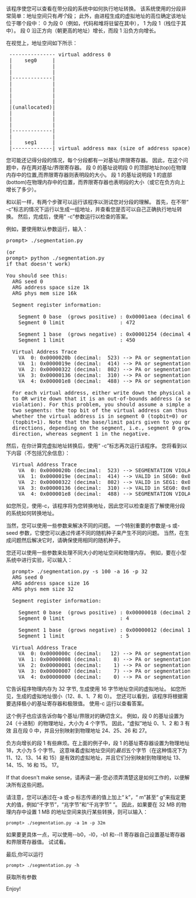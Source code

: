 该程序使您可以查看在带分段的系统中如何执行地址转换。 
该系统使用的分段非常简单：地址空间只有*两个*段； 
此外，由进程生成的虚拟地址的高位确定该地址位于哪个段中：
0 为段 0（例如，代码和堆将驻留在其中），
1 为段 1（栈位于其中）。 
段 0 沿正方向（朝更高的地址）增长，而段 1 沿负方向增长。

在视觉上，地址空间如下所示：
<pre>
 --------------- virtual address 0
 |    seg0     |
 |             |
 |             |
 |-------------|
 |             |
 |             |
 |             |
 |             |
 |(unallocated)|
 |             |
 |             |
 |             |
 |-------------|
 |             |
 |    seg1     |
 |-------------| virtual address max (size of address space)
</pre>

您可能还记得分段的情况，每个分段都有一对基址/界限寄存器。
因此，在这个问题中，存在两对基址/界限寄存器。 
段 0 的基址说明段 0 的顶部地址(top)在物理内存中的位置,而界限寄存器则表明段的大小。 
段 1 的基址说明段 1 的底部(bottom)在物理内存中的位置，而界限寄存器也表明段的大小（或它在负方向上增长了多少）。

和以前一样，有两个步骤可以运行该程序以测试您对分段的理解。
首先，在不带“ -c”标志的情况下运行以生成一组地址，并查看您是否可以自己正确执行地址转换。 
然后，完成后，使用“ -c”参数运行以检查的答案。

例如，要使用默认参数运行，输入：

<pre>
prompt> ./segmentation.py 

(or 
prompt> python ./segmentation.py 
if that doesn't work)

You should see this:
  ARG seed 0
  ARG address space size 1k
  ARG phys mem size 16k
  
  Segment register information:

    Segment 0 base  (grows positive) : 0x00001aea (decimal 6890)
    Segment 0 limit                  : 472

    Segment 1 base  (grows negative) : 0x00001254 (decimal 4692)
    Segment 1 limit                  : 450

  Virtual Address Trace
    VA  0: 0x0000020b (decimal:  523) --> PA or segmentation violation?
    VA  1: 0x0000019e (decimal:  414) --> PA or segmentation violation?
    VA  2: 0x00000322 (decimal:  802) --> PA or segmentation violation?
    VA  3: 0x00000136 (decimal:  310) --> PA or segmentation violation?
    VA  4: 0x000001e8 (decimal:  488) --> PA or segmentation violation?

  For each virtual address, either write down the physical address it translates
  to OR write down that it is an out-of-bounds address (a segmentation
  violation). For this problem, you should assume a simple address space with
  two segments: the top bit of the virtual address can thus be used to check
  whether the virtual address is in segment 0 (topbit=0) or segment 1
  (topbit=1). Note that the base/limit pairs given to you grow in different
  directions, depending on the segment, i.e., segment 0 grows in the positive
  direction, whereas segment 1 in the negative.  
</pre>

然后，在你计算完虚拟地址转换后，使用“ -c”标志再次运行该程序。 
您将看到以下内容（不包括冗余信息）：

<pre>
  Virtual Address Trace
    VA  0: 0x0000020b (decimal:  523) --> SEGMENTATION VIOLATION (SEG1)
    VA  1: 0x0000019e (decimal:  414) --> VALID in SEG0: 0x00001c88 (decimal: 7304)
    VA  2: 0x00000322 (decimal:  802) --> VALID in SEG1: 0x00001176 (decimal: 4470)
    VA  3: 0x00000136 (decimal:  310) --> VALID in SEG0: 0x00001c20 (decimal: 7200)
    VA  4: 0x000001e8 (decimal:  488) --> SEGMENTATION VIOLATION (SEG0)
</pre>

如您所见，使用-c，该程序将为您转换地址，因此您可以检查是否了解使用分段的系统如何转换地址。


当然，您可以使用一些参数来解决不同的问题。
一个特别重要的参数是-s 或-seed 参数，它使您可以通过传递不同的随机种子来产生不同的问题。 
当然，在生成问题然后解决它时，请确保使用相同的随机种子。

您还可以使用一些参数来处理不同大小的地址空间和物理内存。 
例如，要在小型系统中进行实验，可以输入：
<pre>
  prompt> ./segmentation.py -s 100 -a 16 -p 32
  ARG seed 0
  ARG address space size 16
  ARG phys mem size 32
 
  Segment register information:

    Segment 0 base  (grows positive) : 0x00000018 (decimal 24)
    Segment 0 limit                  : 4

    Segment 1 base  (grows negative) : 0x00000012 (decimal 18)
    Segment 1 limit                  : 5

  Virtual Address Trace
    VA  0: 0x0000000c (decimal:   12) --> PA or segmentation violation?
    VA  1: 0x00000008 (decimal:    8) --> PA or segmentation violation?
    VA  2: 0x00000001 (decimal:    1) --> PA or segmentation violation?
    VA  3: 0x00000007 (decimal:    7) --> PA or segmentation violation?
    VA  4: 0x00000000 (decimal:    0) --> PA or segmentation violation?
</pre>

它告诉程序物理内存为 32 字节, 生成使用 16 字节地址空间的虚拟地址。 
如您所见，生成的虚拟地址很小（12、8、1、7 和 0）。 
您还可以看到，该程序将根据需要选择极小的基址寄存器和极限值。 使用-c 运行以查看答案。

这个例子也应该告诉你每个基址/界限对的确切含义。 
例如，段 0 的基址设置为 24（十进制）的物理地址，大小为 4 个字节。 
因此，“虚拟”地址 0、1、2 和 3 有效 且在段 0 中，并且分别映射到物理地址 24、25、26 和 27。

负方向增长的段 1 有些麻烦。在上面的例子中，段 1 的基址寄存器设置为物理地址 18，大小为 5 个字节。 
这意味着虚拟地址空间的*最后*五个字节（在这种情况下为 11、12、13、14 和 15）是有效的虚拟地址，并且它们分别映射到物理地址 13、14、15、16 和 15。 17。

If that doesn't make sense，请再读一遍-您必须弄清楚这是如何工作的，以便解决所有这些问题。

请注意，您可以通过在-a 或-p 标志传递的值上加上“ k”，“ m”甚至“ g”来指定更大的值，例如“千字节”，“兆字节”和“千兆字节” ”。 
因此，如果要在 32 MB 的物理内存中设置 1 MB 的地址空间来执行某些转换，则可以输入：

```shell script
prompt> ./segmentation.py -a 1m -p 32m
```

如果要更具体一点，可以使用--b0，-l0，-b1 和--l1 寄存器自己设置基址寄存器和界限寄存器值。 试试看。

最后,你可以运行
```shell script
prompt> ./segmentation.py -h 
```

获取所有参数

Enjoy!



